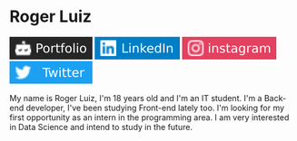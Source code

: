 # Roger Luiz

[![Portfolio Badge](assets/portfolio-badge.svg)](https://rogerluiz.vercel.app/) 
[![LinkedIn Badge](assets/linkedIn-badge.svg)](https://www.linkedin.com/in/roger-luiz/) 
[![Instagram Badge](assets/instagram-badge.svg)](https://www.instagram.com/_rogerluizz/) 
[![Twitter Badge](assets/twitter-badge.svg)](https://twitter.com/rogerluizz)

<p>My name is Roger Luiz, I'm 18 years old and I'm an IT student. I'm a Back-end developer, I've been studying Front-end lately too. I'm looking for my first opportunity as an intern in the programming area. I am very interested in Data Science and intend to study in the future.</p>
